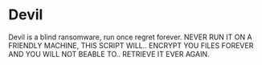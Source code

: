 # Devil
Devil is a blind ransomware, run once regret forever. NEVER RUN IT ON A FRIENDLY MACHINE, THIS SCRIPT WILL.. ENCRYPT YOU FILES FOREVER AND YOU WILL NOT BEABLE TO.. RETRIEVE IT EVER AGAIN.
